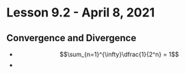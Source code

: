 # Lesson 9.2 - April 8, 2021
## Convergence and Divergence
- $$\sum_{n=1}^{\infty}\dfrac{1}{2^n} = 1$$
- 
